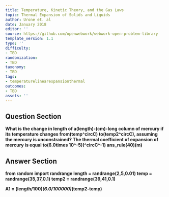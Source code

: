 ```yaml
---
title: Temperature, Kinetic Theory, and the Gas Laws
topic: Thermal Expansion of Solids and Liquids
author: Urone et. al
date: January 2018
editor: ''
source: https://github.com/openwebwork/webwork-open-problem-library
template_version: 1.1
type: ''
difficulty:
- TBD
randomization:
- TBD
taxonomy:
- TBD
tags:
- temperaturelinearexpansionthermal
outcomes:
- TBD
assets: ''
---
```


## Question Section 

<b>
What is the change in length of a(length)-(cm)-long column of mercury if its temperature changes from(temp^circC) to(temp2^circC), assuming the mercury is unconstrained? The thermal coefficient of expansion of mercury is equal to(6.0times 10^-5)(^circC^-1)
ans_rule(40)(m)



## Answer Section

from random import randrange
length = randrange(2,5,0.01)
temp = randrange(35,37,0.1)
temp2 = randrange(39,41,0.1)

A1 = (length/100)*(6.0/100000)*(temp2-temp)